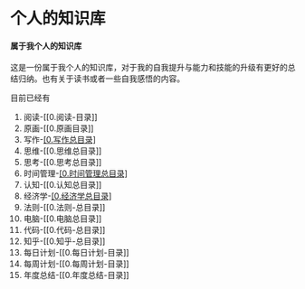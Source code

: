 # 个人的知识库

#### 属于我个人的知识库 

这是一份属于我个人的知识库，对于我的自我提升与能力和技能的升级有更好的总结归纳。也有关于读书或者一些自我感悟的内容。

目前已经有
1. 阅读-[[0.阅读-目录]]
2. 原画-[[0.原画目录]]
3. 写作-[[0.写作总目录]](未记录)
4. 思维-[[0.思维总目录]]
5. 思考-[[0.思考总目录]]
6. 时间管理-[[0.时间管理总目录]](未记录)
7. 认知-[[0.认知总目录]]
8. 经济学-[[0.经济学总目录]](未记录)
9. 法则-[[0.法则-总目录]]
10. 电脑-[[0.电脑总目录]]
11. 代码-[[0.代码-总目录]]
12. 知乎-[[0.知乎-总目录]]
13. 每日计划-[[0.每日计划-目录]]
14. 每周计划-[[0.每周计划-目录]]
15. 年度总结-[[0.年度总结-目录]]
